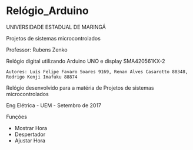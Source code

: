 # Relógio_Arduino

UNIVERSIDADE ESTADUAL DE MARINGÁ

   Projetos de sistemas microcontrolados
   
   Professor: Rubens Zenko
   
   Relógio digital utilizando Arduino UNO e display SMA420561KX-2
 
    Autores: Luís Felipe Favaro Soares 9169, Renan Alves Casarotto 88348, Rodrigo Kenji Imafuku 88874
   

   
Relógio desenvolvido para a matéria de Projetos de sistemas microcontrolados 

Eng Elétrica -  UEM - Setembro de 2017

Funções
* Mostrar Hora
* Despertador
* Ajustar Hora
